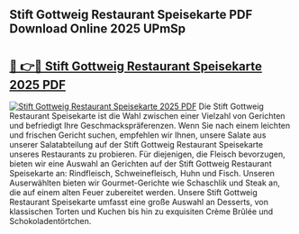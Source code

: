 ## Stift Gottweig Restaurant Speisekarte PDF Download Online 2025 UPmSp

# <h2><a href="http://gcb35k2.nevu.top/?p=Stift+Gottweig+Restaurant+Speisekarte">🔗 👉🔴 Stift Gottweig Restaurant Speisekarte 2025 PDF</a></h2>

[![Stift Gottweig Restaurant Speisekarte 2025 PDF](https://i.imgur.com/dBaPXMq.png)](http://gcb35k2.nevu.top/?p=Stift+Gottweig+Restaurant+Speisekarte)
Die Stift Gottweig Restaurant Speisekarte ist die Wahl zwischen einer Vielzahl von Gerichten und befriedigt Ihre Geschmackspräferenzen. Wenn Sie nach einem leichten und frischen Gericht suchen, empfehlen wir Ihnen, unsere Salate aus unserer Salatabteilung auf der Stift Gottweig Restaurant Speisekarte unseres Restaurants zu probieren. Für diejenigen, die Fleisch bevorzugen, bieten wir eine Auswahl an Gerichten auf der Stift Gottweig Restaurant Speisekarte an: Rindfleisch, Schweinefleisch, Huhn und Fisch. Unseren Auserwählten bieten wir Gourmet-Gerichte wie Schaschlik und Steak an, die auf einem alten Feuer zubereitet werden. Unsere Stift Gottweig Restaurant Speisekarte umfasst eine große Auswahl an Desserts, von klassischen Torten und Kuchen bis hin zu exquisiten Crème Brûlée und Schokoladentörtchen.

